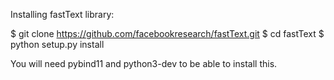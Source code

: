 Installing fastText library:

$ git clone https://github.com/facebookresearch/fastText.git
$ cd fastText
$ python setup.py install

You will need pybind11 and python3-dev to be able to install this.

